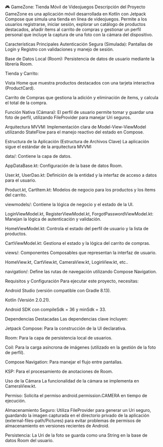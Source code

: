 🎮 GameZone: Tienda Móvil de Videojuegos
Descripción del Proyecto
GameZone es una aplicación móvil desarrollada en Kotlin con Jetpack Compose que simula una tienda en línea de videojuegos. Permite a los usuarios registrarse, iniciar sesión, explorar un catálogo de productos destacados, añadir ítems al carrito de compras y gestionar un perfil personal que incluye la captura de una foto con la cámara del dispositivo.

Características Principales
Autenticación Segura (Simulada): Pantallas de Login y Registro con validaciones y manejo de sesión.

Base de Datos Local (Room): Persistencia de datos de usuario mediante la librería Room.

Tienda y Carrito:

Vista Home que muestra productos destacados con una tarjeta interactiva (ProductCard).

Carrito de Compras que gestiona la adición y eliminación de ítems, y calcula el total de la compra.

Función Nativa (Cámara): El perfil de usuario permite tomar y guardar una foto de perfil, utilizando FileProvider para manejar Uri seguros.

Arquitectura MVVM: Implementación clara de Model-View-ViewModel utilizando StateFlow para el manejo reactivo del estado en Compose.

Estructura de la Aplicación (Estructura de Archivos Clave)
La aplicación sigue el estándar de la arquitectura MVVM:

data/: Contiene la capa de datos.

AppDataBase.kt: Configuración de la base de datos Room.

User.kt, UserDao.kt: Definición de la entidad y la interfaz de acceso a datos para el usuario.

Product.kt, CartItem.kt: Modelos de negocio para los productos y los ítems del carrito.

viewmodels/: Contiene la lógica de negocio y el estado de la UI.

LoginViewModel.kt, RegisterViewModel.kt, ForgotPasswordViewModel.kt: Manejan la lógica de autenticación y validación.

HomeViewModel.kt: Controla el estado del perfil de usuario y la lista de productos.

CartViewModel.kt: Gestiona el estado y la lógica del carrito de compras.

views/: Componentes Composables que representan la interfaz de usuario.

HomeView.kt, CartView.kt, CameraView.kt, LoginView.kt, etc..

navigation/: Define las rutas de navegación utilizando Compose Navigation.

Requisitos y Configuración
Para ejecutar este proyecto, necesitas:

Android Studio (versión compatible con Gradle 8.13).

Kotlin (Versión 2.0.21).

Android SDK con compileSdk = 36 y minSdk = 33.

Dependencias Destacadas
Las dependencias clave incluyen:

Jetpack Compose: Para la construcción de la UI declarativa.

Room: Para la capa de persistencia local de usuarios.

Coil: Para la carga asíncrona de imágenes (utilizado en la gestión de la foto de perfil).

Compose Navigation: Para manejar el flujo entre pantallas.

KSP: Para el procesamiento de anotaciones de Room.

Uso de la Cámara
La funcionalidad de la cámara se implementa en CameraView.kt.

Permiso: Solicita el permiso android.permission.CAMERA en tiempo de ejecución.

Almacenamiento Seguro: Utiliza FileProvider para generar un Uri seguro, guardando la imagen capturada en el directorio privado de la aplicación (external-files-path/Pictures) para evitar problemas de permisos de almacenamiento en versiones recientes de Android.

Persistencia: La Uri de la foto se guarda como una String en la base de datos Room del usuario.
